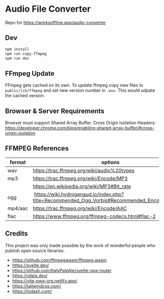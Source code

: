 # Audio File Converter

Repo for https://worksoffline.app/audio-converter

## Dev

```bash
npm install
npm run copy-ffmpeg
npm run dev
```

## FFmpeg Update

FFmpeg gets cached on its own. To update ffmpeg copy new files to `public/lib/ffmpeg` and set new version number in `.env`. This would udpate the cached version.

## Browser & Server Requirements

Browser must support Shared Array Buffer.
Cross Origin Isolation Headers: https://developer.chrome.com/blog/enabling-shared-array-buffer/#cross-origin-isolation

## FFMPEG References

| format  | options                                                                                          |
| ------- | ------------------------------------------------------------------------------------------------ |
| wav     | https://trac.ffmpeg.org/wiki/audio%20types                                                       |
| mp3     | https://trac.ffmpeg.org/wiki/Encode/MP3                                                          |
|         | https://en.wikipedia.org/wiki/MP3#Bit_rate                                                       |
| ogg     |  https://wiki.hydrogenaud.io/index.php?title=Recommended_Ogg_Vorbis#Recommended_Encoder_Settings |
| mp4/aac | https://trac.ffmpeg.org/wiki/Encode/AAC                                                          |
| flac    | https://www.ffmpeg.org/ffmpeg-codecs.html#flac-2                                                 |

## Credits

This project was only made possible by the work of wonderful people who publish open source libraries.

- https://github.com/ffmpegwasm/ffmpeg.wasm
- https://svelte.dev/
- https://github.com/ItalyPaleAle/svelte-spa-router
- https://vitejs.dev/
- https://vite-pwa-org.netlify.app/
- https://tailwindcss.com/
- https://lodash.com/
